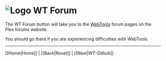 # ![Logo](https://github.com/ukdtom/WebTools.bundle/blob/master/Wiki/WebTools/Logos/WebTools-48x48.png) WT Forum 

The WT Forum button will take you to the [WebTools](http://forums.plex.tv/discussion/126254/rel-webtools/p1) forum pages on the Plex forums website.

You should go there if you are experiencing difficulties with WebTools.

***

[[Home|Home]] | [[Back|Reset]] | [[Next|WT-Github]]
